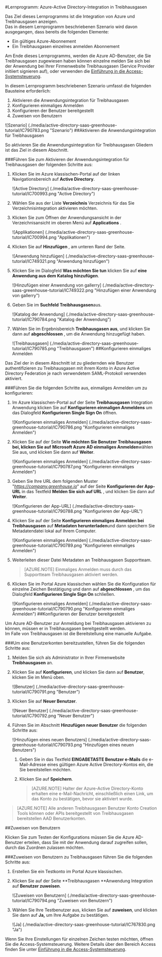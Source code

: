 <properties 
    pageTitle="Lernprogramm: Azure-Active Directory-Integration in Treibhausgasen | Microsoft Azure" 
    description="Erfahren Sie, wie zur Verwendung von Treibhausgasen mit Azure Active Directory aktivieren einmaliges Anmelden, automatisierte Bereitstellung und mehr!" 
    services="active-directory" 
    authors="jeevansd"  
    documentationCenter="na" 
    manager="femila"/>
<tags 
    ms.service="active-directory" 
    ms.devlang="na" 
    ms.topic="article" 
    ms.tgt_pltfrm="na" 
    ms.workload="identity" 
    ms.date="09/29/2016" 
    ms.author="jeedes" />

#<a name="tutorial-azure-active-directory-integration-with-greenhouse"></a>Lernprogramm: Azure-Active Directory-Integration in Treibhausgasen
  
Das Ziel dieses Lernprogramms ist die Integration von Azure und Treibhausgasen anzeigen.  
Das in diesem Lernprogramm beschriebenen Szenario wird davon ausgegangen, dass bereits die folgenden Elemente:

-   Ein gültiges Azure-Abonnement
-   Ein Treibhausgasen einzelnes anmelden Abonnement
  
Am Ende dieses Lernprogramms, werden die Azure AD-Benutzer, die Sie Treibhausgasen zugewiesen haben können einzelne melden Sie sich bei der Anwendung bei Ihrer Firmenwebsite Treibhausgasen (Service Provider initiiert signieren auf), oder verwenden die [Einführung in die Access-Systemsteuerung](active-directory-saas-access-panel-introduction.md).
  
In diesem Lernprogramm beschriebenen Szenario umfasst die folgenden Bausteine erforderlich:

1.  Aktivieren die Anwendungsintegration für Treibhausgasen
2.  Konfigurieren einmaliges Anmelden
3.  Konfigurieren der Benutzer bereitgestellt
4.  Zuweisen von Benutzern

![Szenario] (./media/active-directory-saas-greenhouse-tutorial/IC790783.png "Szenario")
##<a name="enabling-the-application-integration-for-greenhouse"></a>Aktivieren die Anwendungsintegration für Treibhausgasen
  
So aktivieren Sie die Anwendungsintegration für Treibhausgasen Gliedern ist das Ziel in diesem Abschnitt.

###<a name="to-enable-the-application-integration-for-greenhouse-perform-the-following-steps"></a>Führen Sie zum Aktivieren der Anwendungsintegration für Treibhausgasen der folgenden Schritte aus:

1.  Klicken Sie im Azure klassischen-Portal auf der linken Navigationsbereich auf **Active Directory**.

    ![Active Directory] (./media/active-directory-saas-greenhouse-tutorial/IC700993.png "Active Directory")

2.  Wählen Sie aus der Liste **Verzeichnis** Verzeichnis für das Sie Verzeichnisintegration aktivieren möchten.

3.  Klicken Sie zum Öffnen der Anwendungsansicht in der Verzeichnisansicht im oberen Menü auf **Applications** .

    ![Applikationen] (./media/active-directory-saas-greenhouse-tutorial/IC700994.png "Applikationen")

4.  Klicken Sie auf **Hinzufügen** , am unteren Rand der Seite.

    ![Anwendung hinzufügen] (./media/active-directory-saas-greenhouse-tutorial/IC749321.png "Anwendung hinzufügen")

5.  Klicken Sie im Dialogfeld **Was möchten Sie tun** klicken Sie auf **eine Anwendung aus dem Katalog hinzufügen**.

    ![Hinzufügen einer Anwendung von gallerry] (./media/active-directory-saas-greenhouse-tutorial/IC749322.png "Hinzufügen einer Anwendung von gallerry")

6.  Geben Sie im **Suchfeld** **Treibhausgasen**aus.

    ![Katalog der Anwendung] (./media/active-directory-saas-greenhouse-tutorial/IC790784.png "Katalog der Anwendung")

7.  Wählen Sie im Ergebnisbereich **Treibhausgasen aus**, und klicken Sie dann auf **abgeschlossen** , um die Anwendung hinzugefügt haben.

    ![Treibhausgasen] (./media/active-directory-saas-greenhouse-tutorial/IC790785.png "Treibhausgasen")
##<a name="configuring-single-sign-on"></a>Konfigurieren einmaliges Anmelden
  
Das Ziel der in diesem Abschnitt ist zu gliedernden wie Benutzer authentifizieren zu Treibhausgasen mit ihrem Konto in Azure Active Directory Federation je nach verwendetem SAML-Protokoll verwenden aktiviert.

###<a name="to-configure-single-sign-on-perform-the-following-steps"></a>Führen Sie die folgenden Schritte aus, einmaliges Anmelden um zu konfigurieren:

1.  Im Azure klassischen-Portal auf der Seite **Treibhausgasen** Integration Anwendung klicken Sie auf **Konfigurieren einmaligen Anmeldens** um das Dialogfeld **Konfigurieren Single Sign On** öffnen.

    ![Konfigurieren einmaliges Anmelden] (./media/active-directory-saas-greenhouse-tutorial/IC790786.png "Konfigurieren einmaliges Anmelden")

2.  Klicken Sie auf der Seite **Wie möchten Sie Benutzer Treibhausgasen bei, klicken Sie auf** **Microsoft Azure AD einmaliges Anmelden**wählen Sie aus, und klicken Sie dann auf **Weiter**.

    ![Konfigurieren einmaliges Anmelden] (./media/active-directory-saas-greenhouse-tutorial/IC790787.png "Konfigurieren einmaliges Anmelden")

3.  Geben Sie Ihre URL dem folgenden Muster "*https://company.greenhouse.io*" auf der Seite **Konfigurieren der App-URL** in das Textfeld **Melden Sie sich auf URL** , und klicken Sie dann auf **Weiter**.

    ![Konfigurieren der App-URL] (./media/active-directory-saas-greenhouse-tutorial/IC790788.png "Konfigurieren der App-URL")

4.  Klicken Sie auf der Seite **Konfigurieren einmaliges Anmelden bei Treibhausgasen** auf **Metadaten herunterladen**und dann speichern Sie Metadatendatei lokal auf Ihrem Computer.

    ![Konfigurieren einmaliges Anmelden] (./media/active-directory-saas-greenhouse-tutorial/IC790789.png "Konfigurieren einmaliges Anmelden")

5.  Weiterleiten dieser Datei Metadaten an Treibhausgasen Supportteam.

    >[AZURE.NOTE] Einmaliges Anmelden muss durch das Supportteam Treibhausgasen aktiviert werden.

6.  Klicken Sie im Portal Azure klassischen wählen Sie die Konfiguration für einzelne Zeichen Bestätigung und dann auf **abgeschlossen** , um das Dialogfeld **Konfigurieren Single Sign On** schließen.

    ![Konfigurieren einmaliges Anmelden] (./media/active-directory-saas-greenhouse-tutorial/IC790790.png "Konfigurieren einmaliges Anmelden")
##<a name="configuring-user-provisioning"></a>Konfigurieren der Benutzer bereitgestellt
  
Um Azure AD-Benutzer zur Anmeldung bei Treibhausgasen aktivieren zu können, müssen er in Treibhausgasen bereitgestellt werden.  
Im Falle von Treibhausgasen ist die Bereitstellung eine manuelle Aufgabe.

###<a name="to-provision-a-user-accounts-perform-the-following-steps"></a>Um eine Benutzerkonten bereitzustellen, führen Sie die folgenden Schritte aus:

1.  Melden Sie sich als Administrator in Ihrer Firmenwebsite **Treibhausgasen** an.

2.  Klicken Sie auf **Konfigurieren**, und klicken Sie dann auf **Benutzer**, klicken Sie im Menü oben.

    ![Benutzer] (./media/active-directory-saas-greenhouse-tutorial/IC790791.png "Benutzer")

3.  Klicken Sie auf **Neuer Benutzer**.

    ![Neuer Benutzer] (./media/active-directory-saas-greenhouse-tutorial/IC790792.png "Neuer Benutzer")

4.  Führen Sie im Abschnitt **Hinzufügen neuer Benutzer** die folgenden Schritte aus:

    ![Hinzufügen eines neuen Benutzers] (./media/active-directory-saas-greenhouse-tutorial/IC790793.png "Hinzufügen eines neuen Benutzers")

    1.  Geben Sie in das Textfeld **EINGABETASTE Benutzer e-Mails** die e-Mail-Adresse eines gültigen Azure Active Directory-Kontos ein, die Sie bereitstellen möchten.
    2.  Klicken Sie auf **Speichern**.
        
        >[AZURE.NOTE] Halter der Azure-Active Directory-Konto erhalten eine e-Mail-Nachricht, einschließlich einen Link, um das Konto zu bestätigen, bevor sie aktiviert wurde.

>[AZURE.NOTE] Alle anderen Treibhausgasen Benutzer Konto Creation Tools können oder APIs bereitgestellt von Treibhausgasen bereitstellen AAD Benutzerkonten.

##<a name="assigning-users"></a>Zuweisen von Benutzern
  
Klicken Sie zum Testen der Konfigurations müssen Sie die Azure AD-Benutzer erteilen, dass Sie mit der Anwendung darauf zugreifen sollen, durch das Zuordnen zulassen möchten.

###<a name="to-assign-users-to-greenhouse-perform-the-following-steps"></a>Zuweisen von Benutzern zu Treibhausgasen führen Sie die folgenden Schritte aus:

1.  Erstellen Sie ein Testkonto im Portal Azure klassischen.

2.  Klicken Sie auf der Seite **Treibhausgasen **Anwendung Integration auf **Benutzer zuweisen**.

    ![Zuweisen von Benutzern] (./media/active-directory-saas-greenhouse-tutorial/IC790794.png "Zuweisen von Benutzern")

3.  Wählen Sie Ihre Testbenutzer aus, klicken Sie auf **zuweisen**, und klicken Sie dann auf **Ja,** um Ihre Aufgabe zu bestätigen.

    ![Ja] (./media/active-directory-saas-greenhouse-tutorial/IC767830.png "Ja")
  
Wenn Sie Ihre Einstellungen für einzelnen Zeichen testen möchten, öffnen Sie die Access-Systemsteuerung. Weitere Details über den Bereich Access finden Sie unter [Einführung in die Access-Systemsteuerung](active-directory-saas-access-panel-introduction.md).
